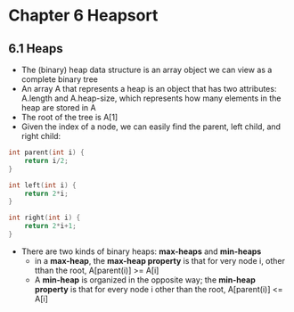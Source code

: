 # Chapter 6 Heapsort

## 6.1 Heaps
* The (binary) heap data structure is an array object we can view as a complete binary tree
* An array A that represents a heap is an object that has two attributes: A.length and A.heap-size, which represents how many elements in the heap are stored in A
* The root of the tree is A[1]
* Given the index of a node, we can easily find the parent, left child, and right child:

```C
int parent(int i) {
    return i/2;
}

int left(int i) {
    return 2*i;
}

int right(int i) {
    return 2*i+1;
}
```

* There are two kinds of binary heaps: **max-heaps** and **min-heaps**
    * in a **max-heap**, the **max-heap property** is that for very node i, other tthan the root, A[parent(i)] >= A[i]
    * A **min-heap** is organized in the opposite way; the **min-heap property** is that for every node i other than the root, A[parent(i)] <= A[i]

